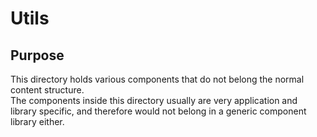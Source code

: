 # Utils

## Purpose

This directory holds various components that do not belong the normal content structure.  
The components inside this directory usually are very application and library specific, 
and therefore would not belong in a generic component library either.

